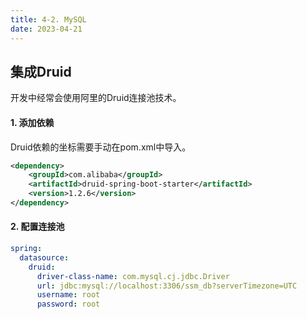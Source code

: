 ```yaml
---
title: 4-2. MySQL
date: 2023-04-21
---
```


## 集成Druid
开发中经常会使用阿里的Druid连接池技术。

#### 1. 添加依赖
Druid依赖的坐标需要手动在pom.xml中导入。   
```xml
<dependency>
    <groupId>com.alibaba</groupId>
    <artifactId>druid-spring-boot-starter</artifactId>
    <version>1.2.6</version>
</dependency>
```

#### 2. 配置连接池
```yml
spring:
  datasource:
    druid:
      driver-class-name: com.mysql.cj.jdbc.Driver
      url: jdbc:mysql://localhost:3306/ssm_db?serverTimezone=UTC
      username: root
      password: root
```